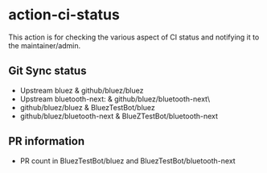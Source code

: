 # action-ci-status

This action is for checking the various aspect of CI status and notifying
it to the maintainer/admin.

## Git Sync status

* Upstream bluez & github/bluez/bluez
* Upstream bluetooth-next: & github/bluez/bluetooth-next\
* github/bluez/bluez & BluezTestBot/bluez
* github/bluez/bluetooth-next & BlueZTestBot/bluetooth-next

## PR information

* PR count in BluezTestBot/bluez and BluezTestBot/bluetooth-next

